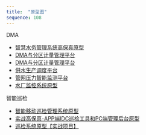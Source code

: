 ```yaml
---
title:  "原型图"
sequence: 108
---
```


DMA

- [智慧水务管理系统高保真原型](https://www.axureshop.com/a/849402.html)
- [DMA与分区计量管理平台](https://www.wulihub.com.cn/gc/Wezy7x/index.html)
- [DMA与分区计量管理平台](https://www.wulihub.com.cn/gc/JmnDaP/index.html)
- [供水生产调度平台](https://www.wulihub.com.cn/gc/WzRgKg/index.html)
- [管网压力智能监测平台](https://www.wulihub.com.cn/gc/QRKn0V/index.html)
- [水厂监控系统原型](https://www.axureshop.com/a/1575278.html)

智能巡检

- [智能移动巡检管理系统原型](https://www.axureshop.com/a/2027019.html)
- [实战高保真-APP端IDC巡检工具和PC端管理后台原型](https://www.axureshop.com/a/1878003.html)
- [巡检系统原型【实战项目】](https://www.axureshop.com/a/1788419.html)

